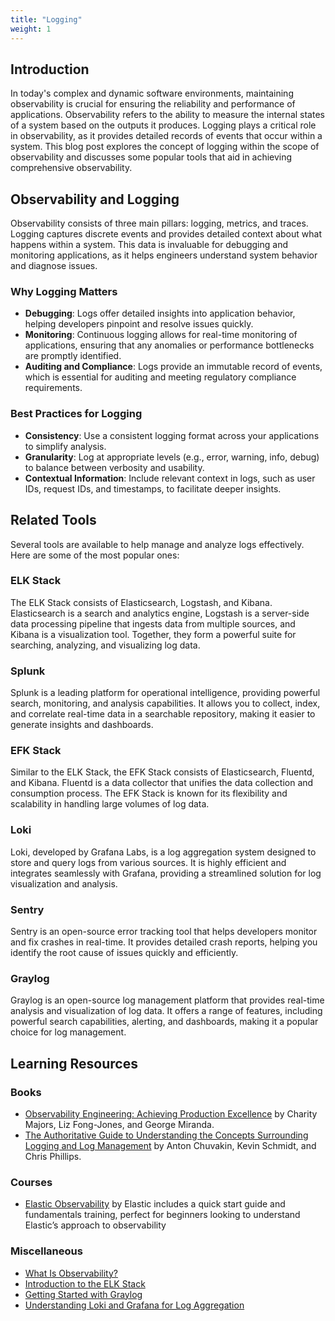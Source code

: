 ```yaml
---
title: "Logging"
weight: 1
---
```


## Introduction

In today's complex and dynamic software environments, maintaining observability is crucial for ensuring the reliability and performance of applications. Observability refers to the ability to measure the internal states of a system based on the outputs it produces. Logging plays a critical role in observability, as it provides detailed records of events that occur within a system. This blog post explores the concept of logging within the scope of observability and discusses some popular tools that aid in achieving comprehensive observability.

## Observability and Logging

Observability consists of three main pillars: logging, metrics, and traces. Logging captures discrete events and provides detailed context about what happens within a system. This data is invaluable for debugging and monitoring applications, as it helps engineers understand system behavior and diagnose issues.

### Why Logging Matters

- **Debugging**: Logs offer detailed insights into application behavior, helping developers pinpoint and resolve issues quickly.
- **Monitoring**: Continuous logging allows for real-time monitoring of applications, ensuring that any anomalies or performance bottlenecks are promptly identified.
- **Auditing and Compliance**: Logs provide an immutable record of events, which is essential for auditing and meeting regulatory compliance requirements.

### Best Practices for Logging

- **Consistency**: Use a consistent logging format across your applications to simplify analysis.
- **Granularity**: Log at appropriate levels (e.g., error, warning, info, debug) to balance between verbosity and usability.
- **Contextual Information**: Include relevant context in logs, such as user IDs, request IDs, and timestamps, to facilitate deeper insights.

## Related Tools

Several tools are available to help manage and analyze logs effectively. Here are some of the most popular ones:

### ELK Stack

The ELK Stack consists of Elasticsearch, Logstash, and Kibana. Elasticsearch is a search and analytics engine, Logstash is a server-side data processing pipeline that ingests data from multiple sources, and Kibana is a visualization tool. Together, they form a powerful suite for searching, analyzing, and visualizing log data.

### Splunk

Splunk is a leading platform for operational intelligence, providing powerful search, monitoring, and analysis capabilities. It allows you to collect, index, and correlate real-time data in a searchable repository, making it easier to generate insights and dashboards.

### EFK Stack

Similar to the ELK Stack, the EFK Stack consists of Elasticsearch, Fluentd, and Kibana. Fluentd is a data collector that unifies the data collection and consumption process. The EFK Stack is known for its flexibility and scalability in handling large volumes of log data.

### Loki

Loki, developed by Grafana Labs, is a log aggregation system designed to store and query logs from various sources. It is highly efficient and integrates seamlessly with Grafana, providing a streamlined solution for log visualization and analysis.

### Sentry

Sentry is an open-source error tracking tool that helps developers monitor and fix crashes in real-time. It provides detailed crash reports, helping you identify the root cause of issues quickly and efficiently.

### Graylog

Graylog is an open-source log management platform that provides real-time analysis and visualization of log data. It offers a range of features, including powerful search capabilities, alerting, and dashboards, making it a popular choice for log management.

## Learning Resources

### Books
- [Observability Engineering: Achieving Production Excellence](https://amazon.com/Observability-Engineering-Achieving-Production-Excellence/dp/1492076449) by Charity Majors, Liz Fong-Jones, and George Miranda.
- [The Authoritative Guide to Understanding the Concepts Surrounding Logging and Log Management](https://www.amazon.com/Logging-Log-Management-Authoritative-Understanding/dp/1597496359) by Anton Chuvakin, Kevin Schmidt, and Chris Phillips.

### Courses
- [Elastic Observability](https://www.elastic.co/videos/training-how-to-series-observability) by Elastic includes a quick start guide and fundamentals training, perfect for beginners looking to understand Elastic’s approach to observability

### Miscellaneous
- [What Is Observability?](https://www.youtube.com/watch?v=bvVgP4tw_Hc)
- [Introduction to the ELK Stack](https://www.youtube.com/playlist?list=PLS1QulWo1RIYkDHcPXUtH4sqvQQMH3_TN)
- [Getting Started with Graylog](https://docs.graylog.org/en/4.0/pages/getting_started.html)
- [Understanding Loki and Grafana for Log Aggregation](https://grafana.com/docs/loki/latest/)
